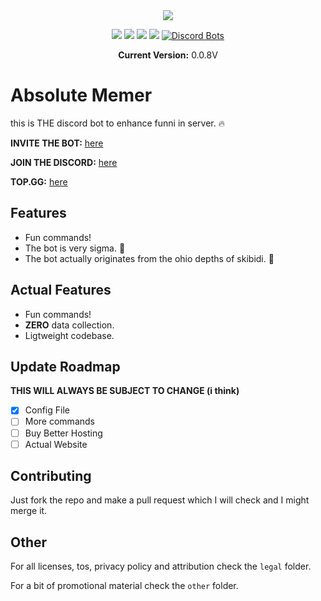 <div align="center">
<img src="https://raw.githubusercontent.com/itsnotAZ/absolute-memer/refs/heads/main/other/1.png"/>

<img src="https://img.shields.io/github/license/itsnotAZ/absolute-memer.svg"/> <img src="https://img.shields.io/github/release/itsnotAZ/absolute-memer.svg"/> <img src="https://img.shields.io/github/last-commit/itsnotAZ/absolute-memer.svg"/> <img src="https://img.shields.io/github/issues/itsnotAZ/absolute-memer.svg"/> [![Discord Bots](https://top.gg/api/widget/upvotes/1309201141912965191.svg)](https://top.gg/bot/1309201141912965191)

**Current Version:** 0.0.8V
</div>

# Absolute Memer
this is THE discord bot to enhance funni in server. 🔥

**INVITE THE BOT:** [here](https://discord.com/oauth2/authorize?client_id=1309201141912965191)

**JOIN THE DISCORD:** [here](https://discord.gg/XSVXt9usMq)

**TOP.GG:** [here](https://top.gg/bot/1309201141912965191?s=02e6d6f9a9049)

## Features

- Fun commands!
- The bot is very sigma. 🗿
- The bot actually originates from the ohio depths of skibidi. 🤯

## Actual Features

- Fun commands!
- **ZERO** data collection.
- Ligtweight codebase.

## Update Roadmap

**THIS WILL ALWAYS BE SUBJECT TO CHANGE (i think)**

- [x] Config File
- [ ] More commands
- [ ] Buy Better Hosting
- [ ] Actual Website

## Contributing

Just fork the repo and make a pull request which I will check and I might merge it.

## Other

For all licenses, tos, privacy policy and attribution check the `legal` folder.

For a bit of promotional material check the `other` folder.




